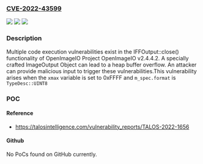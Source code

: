 ### [CVE-2022-43599](https://cve.mitre.org/cgi-bin/cvename.cgi?name=CVE-2022-43599)
![](https://img.shields.io/static/v1?label=Product&message=OpenImageIO&color=blue)
![](https://img.shields.io/static/v1?label=Version&message=%3D%20v2.4.4.2%20&color=brighgreen)
![](https://img.shields.io/static/v1?label=Vulnerability&message=CWE-122%3A%20Heap-based%20Buffer%20Overflow&color=brighgreen)

### Description

Multiple code execution vulnerabilities exist in the IFFOutput::close() functionality of OpenImageIO Project OpenImageIO v2.4.4.2. A specially crafted ImageOutput Object can lead to a heap buffer overflow. An attacker can provide malicious input to trigger these vulnerabilities.This vulnerability arises when the `xmax` variable is set to 0xFFFF and `m_spec.format` is `TypeDesc::UINT8`

### POC

#### Reference
- https://talosintelligence.com/vulnerability_reports/TALOS-2022-1656

#### Github
No PoCs found on GitHub currently.

